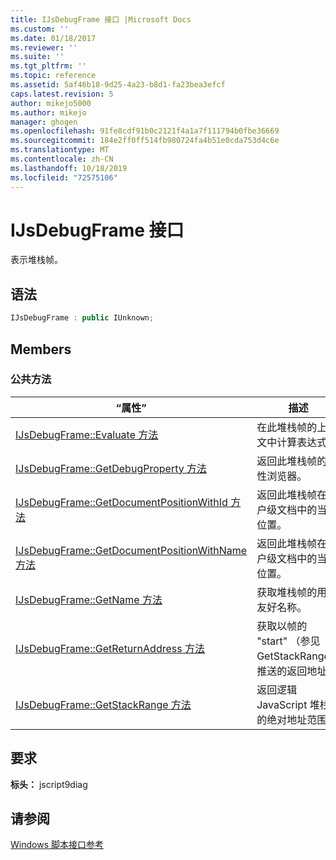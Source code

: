 ```yaml
---
title: IJsDebugFrame 接口 |Microsoft Docs
ms.custom: ''
ms.date: 01/18/2017
ms.reviewer: ''
ms.suite: ''
ms.tgt_pltfrm: ''
ms.topic: reference
ms.assetid: 5af46b18-9d25-4a23-b8d1-fa23bea3efcf
caps.latest.revision: 5
author: mikejo5000
ms.author: mikejo
manager: ghogen
ms.openlocfilehash: 91fe8cdf91b0c2121f4a1a7f111794b0fbe36669
ms.sourcegitcommit: 184e2ff0ff514fb980724fa4b51e0cda753d4c6e
ms.translationtype: MT
ms.contentlocale: zh-CN
ms.lasthandoff: 10/18/2019
ms.locfileid: "72575106"
---
```

# <a name="ijsdebugframe-interface"></a>IJsDebugFrame 接口
表示堆栈帧。  
  
## <a name="syntax"></a>语法  
  
```cpp
IJsDebugFrame : public IUnknown;  
```  
  
## <a name="members"></a>Members  
  
### <a name="public-methods"></a>公共方法  
  
|“属性”|描述|  
|----------|-----------------|  
|[IJsDebugFrame::Evaluate 方法](../../winscript/reference/ijsdebugframe-evaluate-method.md)|在此堆栈帧的上下文中计算表达式。|  
|[IJsDebugFrame::GetDebugProperty 方法](../../winscript/reference/ijsdebugframe-getdebugproperty-method.md)|返回此堆栈帧的属性浏览器。|  
|[IJsDebugFrame::GetDocumentPositionWithId 方法](../../winscript/reference/ijsdebugframe-getdocumentpositionwithid-method.md)|返回此堆栈帧在用户级文档中的当前位置。|  
|[IJsDebugFrame::GetDocumentPositionWithName 方法](../../winscript/reference/ijsdebugframe-getdocumentpositionwithname-method.md)|返回此堆栈帧在用户级文档中的当前位置。|  
|[IJsDebugFrame::GetName 方法](../../winscript/reference/ijsdebugframe-getname-method.md)|获取堆栈帧的用户友好名称。|  
|[IJsDebugFrame::GetReturnAddress 方法](../../winscript/reference/ijsdebugframe-getreturnaddress-method.md)|获取以帧的 "start" （参见 GetStackRange）推送的返回地址。|  
|[IJsDebugFrame::GetStackRange 方法](../../winscript/reference/ijsdebugframe-getstackrange-method.md)|返回逻辑 JavaScript 堆栈帧的绝对地址范围。|  
  
## <a name="requirements"></a>要求  
 **标头：** jscript9diag  
  
## <a name="see-also"></a>请参阅  
 [Windows 脚本接口参考](../../winscript/reference/windows-script-interfaces-reference.md)